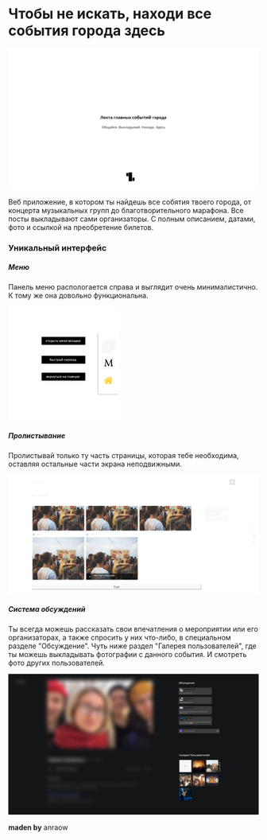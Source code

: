 <h1>Чтобы не искать, находи все события города здесь</h1>
<img src="img/gitpreview/preview.png">


Веб приложение, в котором ты найдешь все собятия твоего города, от концерта музыкальных групп до благотворительного марафона. 
Все посты выкладывают сами организаторы. С полным описанием, датами, фото и ссылкой на преобретение билетов.


<h3>Уникальный интерфейс</h3>

<h5>Меню</h5>

Панель меню распологается справа и выглядит очень минималистично. К тому же она довольно функциональна.

<img src="img/gitpreview/menu.png">


<h5>Пролистывание</h5>

Пролистывай только ту часть страницы, которая тебе необходима, оставляя остальные части экрана неподвижными.

<img src="img/gitpreview/eventspw.png">


<h5>Система обсуждений</h5>

Ты всегда можешь рассказать свои впечатления о мероприятии или его организаторах, а также спросить у них что-либо, в специальном разделе "Обсуждение". Чуть ниже раздел "Галерея пользователей", где ты можешь выкладывать фотографии с данного события. И смотреть фото других пользователей.

<img src="img/gitpreview/comments.png">




<b>maden by</b> anraow
